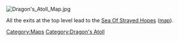![](Dragon's_Atoll_Map.jpg "Dragon's_Atoll_Map.jpg")

All the exits at the top level lead to the [Sea Of Strayed
Hopes](:Category:Sea_Of_Strayed_Hopes.md "wikilink")
([map](Sea_Of_Strayed_Hopes_Map.md "wikilink")).

[Category:Maps](Category:Maps "wikilink") [Category:Dragon's
Atoll](Category:Dragon's_Atoll "wikilink")
